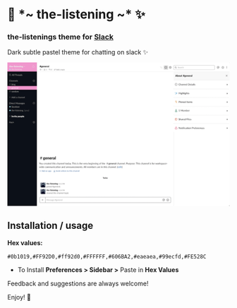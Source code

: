 #   🌌 \*~ the-listening \~* ✨

### the-listenings theme for [Slack](https://slack.com/)

Dark subtle pastel theme for chatting on slack ✨

![the-listening syntax theme screenshot](screenshot.png)

## Installation / usage

**Hex values:**
```
#0b1019,#FF92D0,#ff92d0,#FFFFFF,#606BA2,#eaeaea,#99ecfd,#FE528C
```
- To Install **Preferences > Sidebar >** Paste in **Hex Values** 

Feedback and suggestions are always welcome! 

Enjoy! 🌙

